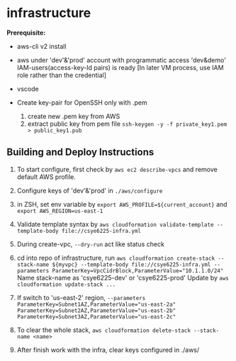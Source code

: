 # infrastructure

**Prerequisite:**
- aws-cli v2 install
- aws under 'dev'&'prod' account with programmatic access 'dev&demo' IAM-users(access-key-Id pairs) is ready  [In later VM process, use IAM role rather than the credential]
- vscode 

- Create key-pair for OpenSSH only with .pem
  1. create new .pem key from AWS
  2. extract public key from pem file `ssh-keygen -y -f private_key1.pem > public_key1.pub` 


## Building and Deploy Instructions
1. To start configure, first check  by `aws ec2 describe-vpcs` and remove default AWS profile.
2. Configure keys of 'dev'&'prod' in `./aws/configure` 
3. in ZSH, set env variable by `export AWS_PROFILE=${current_account}` and `export AWS_REGION=us-east-1`
4. Validate template syntax by `aws cloudformation validate-template --template-body file://csye6225-infra.yml`

5. During create-vpc, `--dry-run` act like status check
6. cd into repo of infrastructure, run `aws cloudformation create-stack --stack-name ${myvpc} --template-body file://csye6225-infra.yml --parameters ParameterKey=VpcCidrBlock,ParameterValue="10.1.1.0/24"` 
   Name stack-name as 'csye6225-dev' or 'csye6225-prod' 
    Update by `aws cloudformation update-stack ...`
7. If switch to 'us-east-2' region, `--parameters ParameterKey=Subnet1AZ,ParameterValue="us-east-2a" ParameterKey=Subnet2AZ,ParameterValue="us-east-2b" ParameterKey=Subnet3AZ,ParameterValue="us-east-2c"`
8. To clear the whole stack, `aws cloudformation delete-stack --stack-name <name>`
9. After finish work with the infra, clear keys configured in ./aws/
   